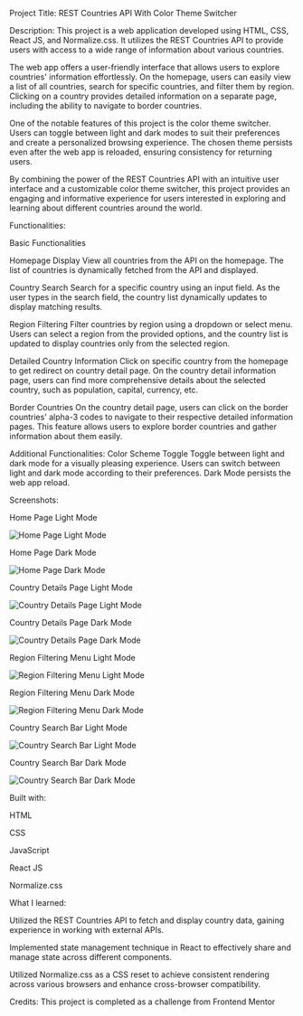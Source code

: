 Project Title: REST Countries API With Color Theme Switcher



Description: 
This project is a web application developed using HTML, CSS, React JS, and Normalize.css. It utilizes the REST Countries API to provide users with access to a wide range of information about various countries.

The web app offers a user-friendly interface that allows users to explore countries' information effortlessly. On the homepage, users can easily view a list of all countries, search for specific countries, and filter them by region. Clicking on a country provides detailed information on a separate page, including the ability to navigate to border countries.

One of the notable features of this project is the color theme switcher. Users can toggle between light and dark modes to suit their preferences and create a personalized browsing experience. The chosen theme persists even after the web app is reloaded, ensuring consistency for returning users.

By combining the power of the REST Countries API with an intuitive user interface and a customizable color theme switcher, this project provides an engaging and informative experience for users interested in exploring and learning about different countries around the world.



Functionalities:

Basic Functionalities

Homepage Display
View all countries from the API on the homepage.
The list of countries is dynamically fetched from the API and displayed.

Country Search
Search for a specific country using an input field.
As the user types in the search field, the country list dynamically updates to display matching results.

Region Filtering
Filter countries by region using a dropdown or select menu.
Users can select a region from the provided options, and the country list is updated to display countries only from the selected region.

Detailed Country Information
Click on specific country from the homepage to get redirect on country detail page.
On the country detail information page, users can find more comprehensive details about the selected country, such as population, capital, currency, etc.

Border Countries
On the country detail page, users can click on the border countries' alpha-3 codes to navigate to their respective detailed information pages.
This feature allows users to explore border countries and gather information about them easily.

Additional Functionalities:
Color Scheme Toggle
Toggle between light and dark mode for a visually pleasing experience.
Users can switch between light and dark mode according to their preferences. Dark Mode persists the web app reload.



Screenshots:

Home Page Light Mode

![Home Page Light Mode](https://drive.google.com/uc?id=1cAhtalJimHUCrSqcLkAzTzasXtg1OKw4)

Home Page Dark Mode

![Home Page Dark Mode](https://drive.google.com/uc?id=1Ib0Mp3lOKaqv8cp4P0CydCdelFKVC7Bj)

Country Details Page Light Mode

![Country Details Page Light Mode](https://drive.google.com/uc?id=1xm277VqEtRf3lrKknut7kFYJKR8gOU0F)

Country Details Page Dark Mode

![Country Details Page Dark Mode](https://drive.google.com/uc?id=1Y54WNgsPcFOLYfSOr_0bOWjSXPHzo_C7)

Region Filtering Menu Light Mode

![Region Filtering Menu Light Mode](https://drive.google.com/uc?id=1DCOh5-mGxhXcXo-WdWUWZHOn7BjmvISi)

Region Filtering Menu Dark Mode

![Region Filtering Menu Dark Mode](https://drive.google.com/uc?id=1mtLGXTItJX3XwPEIxYcl07p084r4p9aG)

Country Search Bar Light Mode

![Country Search Bar Light Mode](https://drive.google.com/uc?id=1XN6zogImMLsm972fclzyFxRm2ngx2cId)

Country Search Bar Dark Mode

![Country Search Bar Dark Mode](https://drive.google.com/uc?id=1wMn3yu1W8hfMl_jsTX7WNS2tZcL-mcWN)



Built with:

HTML

CSS

JavaScript

React JS

Normalize.css



What I learned:

Utilized the REST Countries API to fetch and display country data, gaining experience in working with external APIs.

Implemented state management technique in React to effectively share and manage state across different components.

Utilized Normalize.css as a CSS reset to achieve consistent rendering across various browsers and enhance cross-browser compatibility.

Credits: 
This project is completed as a challenge from Frontend Mentor